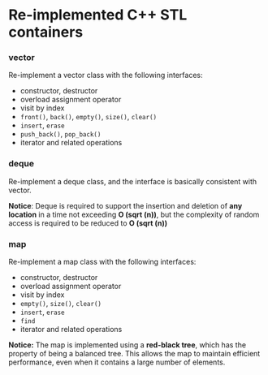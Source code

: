 # Re-implemented C++ STL containers

### vector

Re-implement a vector class with the following interfaces:

* constructor, destructor
* overload assignment operator
* visit by index
* `front()`, `back()`, `empty()`, `size()`, `clear()`
* `insert`, `erase`
* `push_back()`, `pop_back()`
* iterator and related operations

### deque

Re-implement a deque class, and the interface is basically consistent with vector.

**Notice**: Deque is required to support the insertion and deletion of **any location** in a time not exceeding **O (sqrt (n))**, but the complexity of random access is required to be reduced to **O (sqrt (n))**

### map

Re-implement a map class with the following interfaces:

* constructor, destructor
* overload assignment operator
* visit by index
* `empty()`, `size()`, `clear()`
* `insert`, `erase`
* `find`
* iterator and related operations

**Notice:** The map is implemented using a **red-black tree**, which has the property of being a balanced tree. This allows the map to maintain efficient performance, even when it contains a large number of elements.
